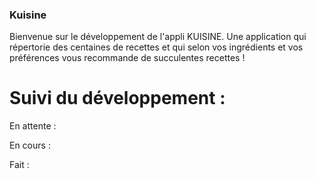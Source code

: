 ### Kuisine
Bienvenue sur le développement de l'appli KUISINE. Une application qui répertorie des centaines de recettes et qui selon vos ingrédients et vos préférences vous recommande de succulentes recettes !

# Suivi du développement :
  En attente :
  
  En cours : 
  
  Fait :
  

